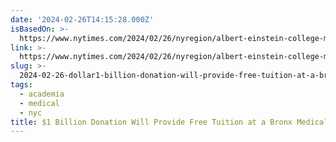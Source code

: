 ```yaml
---
date: '2024-02-26T14:15:28.000Z'
isBasedOn: >-
  https://www.nytimes.com/2024/02/26/nyregion/albert-einstein-college-medicine-bronx-donation.html
link: >-
  https://www.nytimes.com/2024/02/26/nyregion/albert-einstein-college-medicine-bronx-donation.html
slug: >-
  2024-02-26-dollar1-billion-donation-will-provide-free-tuition-at-a-bronx-medical-school-t
tags:
  - academia
  - medical
  - nyc
title: $1 Billion Donation Will Provide Free Tuition at a Bronx Medical School - T
---
```


